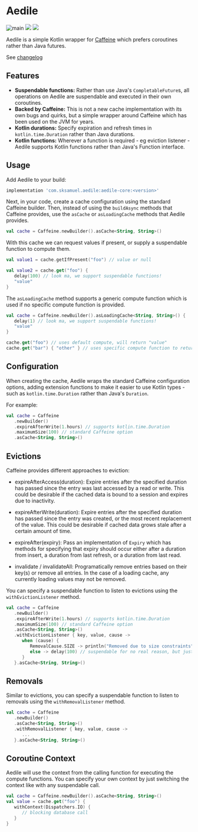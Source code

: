 # Aedile

![main](https://github.com/sksamuel/aedile/workflows/main/badge.svg)
[<img src="https://img.shields.io/maven-central/v/com.sksamuel.aedile/aedile-core.svg?label=latest%20release"/>](https://central.sonatype.com/search?q=aedile)
[<img src="https://img.shields.io/maven-metadata/v?metadataUrl=https%3A%2F%2Fcentral.sonatype.com%2Frepository%2Fmaven-snapshots%2Fcom%2Fsksamuel%2Faedile%2Faedile-core%2Fmaven-metadata.xml&strategy=highestVersion&label=maven-snapshot">](https://central.sonatype.com/repository/maven-snapshots/com/sksamuel/aedile/aedile-core/maven-metadata.xml)

Aedile is a simple Kotlin wrapper for [Caffeine](https://github.com/ben-manes/caffeine) which prefers coroutines rather
than Java futures.

See [changelog](changelog.md)

## Features

* **Suspendable functions:** Rather than use Java's `CompletableFuture`s, all operations on Aedile are suspendable and
  executed in their own coroutines.
* **Backed by Caffeine:** This is not a new cache implementation with its own bugs and quirks, but a simple wrapper
  around Caffeine which has been used on the JVM for years.
* **Kotlin durations:** Specify expiration and refresh times in `kotlin.time.Duration` rather than Java durations.
* **Kotlin functions:** Wherever a function is required - eg eviction listener - Aedile supports Kotlin functions
  rather than Java's Function interface.

## Usage

Add Aedile to your build:

```groovy
implementation 'com.sksamuel.aedile:aedile-core:<version>'
```

Next, in your code, create a cache configuration using the standard Caffeine builder. Then, instead of using the
`buildAsync` methods that Caffeine provides, use the `asCache` or `asLoadingCache` methods that Aedile provides.

```kotlin
val cache = Caffeine.newBuilder().asCache<String, String>()
```

With this cache we can request values if present, or supply a suspendable function to compute them.

```kotlin
val value1 = cache.getIfPresent("foo") // value or null

val value2 = cache.get("foo") {
   delay(100) // look ma, we support suspendable functions!
   "value"
}
```

The `asLoadingCache` method supports a generic compute function which is used if no specific compute function is
provided.

```kotlin
val cache = Caffeine.newBuilder().asLoadingCache<String, String>() {
   delay(1) // look ma, we support suspendable functions!
   "value"
}

cache.get("foo") // uses default compute, will return "value"
cache.get("bar") { "other" } // uses specific compute function to return "other"
```

## Configuration

When creating the cache, Aedile wraps the standard Caffeine configuration options, adding extension functions to make
it easier to use Kotlin types - such as `kotlin.time.Duration` rather than Java's `Duration`.

For example:

```kotlin
val cache = Caffeine
   .newBuilder()
   .expireAfterWrite(1.hours) // supports kotlin.time.Duration
   .maximumSize(100) // standard Caffeine option
   .asCache<String, String>()
```

## Evictions

Caffeine provides different approaches to eviction:

* expireAfterAccess(duration): Expire entries after the specified duration has passed since the entry was last accessed
  by a read or write. This could be desirable if the cached data is bound to a session and expires due to inactivity.

* expireAfterWrite(duration): Expire entries after the specified duration has passed since the entry was created, or the
  most recent replacement of the value. This could be desirable if cached data grows stale after a certain amount of
  time.

* expireAfter(expiry): Pass an implementation of `Expiry` which has methods for specifying that expiry should occur
  either after a duration from insert, a duration from last refresh, or a duration from last read.

* invalidate / invalidateAll: Programatically remove entries based on their key(s) or remove all entries. In the case of
  a loading cache, any currently loading values may not be removed.

You can specify a suspendable function to listen to evictions using the `withEvictionListener` method.

```kotlin
val cache = Caffeine
   .newBuilder()
   .expireAfterWrite(1.hours) // supports kotlin.time.Duration
   .maximumSize(100) // standard Caffeine option
   .asCache<String, String>()
   .withEvictionListener { key, value, cause ->
      when (cause) {
         RemovalCause.SIZE -> println("Removed due to size constraints")
         else -> delay(100) // suspendable for no real reason, but just to show you can!!
      }
   }.asCache<String, String>()
```

## Removals

Similar to evictions, you can specify a suspendable function to listen to removals using the `withRemovalListener`
method.

```kotlin
val cache = Caffeine
   .newBuilder()
   .asCache<String, String>()
   .withRemovalListener { key, value, cause ->
      ...
   }.asCache<String, String>()
```

## Coroutine Context

Aedile will use the context from the calling function for executing the compute functions. You can
specify your own context by just switching the context like with any suspendable call.

```kotlin
val cache = Caffeine.newBuilder().asCache<String, String>()
val value = cache.get("foo") {
   withContext(Dispatchers.IO) {
      // blocking database call
   }
}
```
